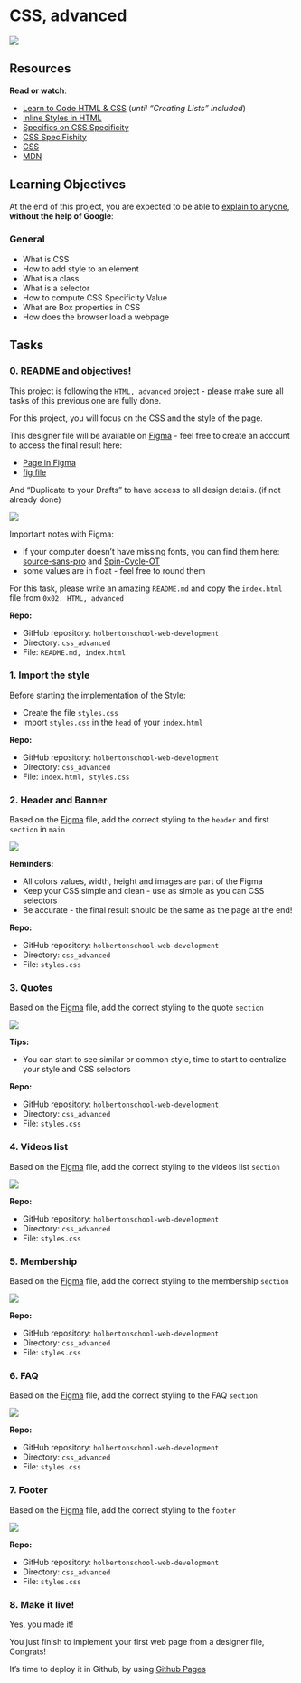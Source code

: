 CSS, advanced
=============

![](https://s3.eu-west-3.amazonaws.com/hbtn.intranet/uploads/medias/2021/4/1f4cd63ecc3a8c03b0f4309b74aca179e225aabf.jpg?X-Amz-Algorithm=AWS4-HMAC-SHA256&X-Amz-Credential=AKIA4MYA5JM5DUTZGMZG%2F20241203%2Feu-west-3%2Fs3%2Faws4_request&X-Amz-Date=20241203T112032Z&X-Amz-Expires=86400&X-Amz-SignedHeaders=host&X-Amz-Signature=fbe63ff672e49ae4c919d73eb3d544548632fd54037e779f7625aba329063ed9)

Resources
---------

**Read or watch**:

*   [Learn to Code HTML & CSS](/rltoken/F2pX4OykI21fHe88c2epKQ "Learn to Code HTML & CSS") (_until “Creating Lists” included_)
*   [Inline Styles in HTML](/rltoken/1SJ8hD4imW6bcw5tzzeT3Q "Inline Styles in HTML")
*   [Specifics on CSS Specificity](/rltoken/GvRfPJeefroBDVvM0Mh02A "Specifics on CSS Specificity")
*   [CSS SpeciFishity](/rltoken/GvRfPJeefroBDVvM0Mh02A "CSS SpeciFishity")
*   [CSS](/rltoken/2s3Y6s-SLb-OtEhrtiQx3g "CSS")
*   [MDN](/rltoken/cUKKIIhFEfXqUbIsx0LRWQ "MDN")

Learning Objectives
-------------------

At the end of this project, you are expected to be able to [explain to anyone](/rltoken/3O8RRdO_zmZQ0_7vJP-x1g "explain to anyone"), **without the help of Google**:

### General

*   What is CSS
*   How to add style to an element
*   What is a class
*   What is a selector
*   How to compute CSS Specificity Value
*   What are Box properties in CSS
*   How does the browser load a webpage

Tasks
-----

### 0\. README and objectives!

This project is following the `HTML, advanced` project - please make sure all tasks of this previous one are fully done.

For this project, you will focus on the CSS and the style of the page.

This designer file will be available on [Figma](/rltoken/xpBbmWCQ6UbA5zJOC4VbEQ "Figma") - feel free to create an account to access the final result here:

*   [Page in Figma](/rltoken/WcoJ5j4uynlWPJYDc1T2Iw "Page in Figma")
*   [fig file](/rltoken/WfyjkKwVzm-sm45PQc28Cw "fig file")

And “Duplicate to your Drafts” to have access to all design details. (if not already done)

![](https://s3.eu-west-3.amazonaws.com/hbtn.intranet/uploads/medias/2020/3/559ad8d43fb61e310e2b.png?X-Amz-Algorithm=AWS4-HMAC-SHA256&X-Amz-Credential=AKIA4MYA5JM5DUTZGMZG%2F20241203%2Feu-west-3%2Fs3%2Faws4_request&X-Amz-Date=20241203T112032Z&X-Amz-Expires=86400&X-Amz-SignedHeaders=host&X-Amz-Signature=69f751fd8451d92ff720f1a8895b052e213d9b913a26ecfbf2a5796ce929767a)

Important notes with Figma:

*   if your computer doesn’t have missing fonts, you can find them here: [source-sans-pro](/rltoken/UdQuzPSdBNnOkWc-KkBdqw "source-sans-pro") and [Spin-Cycle-OT](/rltoken/NZS_cTcrHwbfSEyH53LGag "Spin-Cycle-OT")
*   some values are in float - feel free to round them

For this task, please write an amazing `README.md` and copy the `index.html` file from `0x02. HTML, advanced`

**Repo:**

*   GitHub repository: `holbertonschool-web-development`
*   Directory: `css_advanced`
*   File: `README.md, index.html`

### 1\. Import the style

Before starting the implementation of the Style:

*   Create the file `styles.css`
*   Import `styles.css` in the `head` of your `index.html`

**Repo:**

*   GitHub repository: `holbertonschool-web-development`
*   Directory: `css_advanced`
*   File: `index.html, styles.css`

### 2\. Header and Banner

Based on the [Figma](/rltoken/WcoJ5j4uynlWPJYDc1T2Iw "Figma") file, add the correct styling to the `header` and first `section` in `main`

![](https://s3.eu-west-3.amazonaws.com/hbtn.intranet/uploads/medias/2021/4/d334bcd363741f2c5e5f32cd6114f4bd85910290.jpg?X-Amz-Algorithm=AWS4-HMAC-SHA256&X-Amz-Credential=AKIA4MYA5JM5DUTZGMZG%2F20241203%2Feu-west-3%2Fs3%2Faws4_request&X-Amz-Date=20241203T112032Z&X-Amz-Expires=86400&X-Amz-SignedHeaders=host&X-Amz-Signature=2cb3d75931d13a947fcce43ae72091c458f606fa60d65d5681f1b5281dfd837e)

**Reminders:**

*   All colors values, width, height and images are part of the Figma
*   Keep your CSS simple and clean - use as simple as you can CSS selectors
*   Be accurate - the final result should be the same as the page at the end!

**Repo:**

*   GitHub repository: `holbertonschool-web-development`
*   Directory: `css_advanced`
*   File: `styles.css`

### 3\. Quotes

Based on the [Figma](/rltoken/WcoJ5j4uynlWPJYDc1T2Iw "Figma") file, add the correct styling to the quote `section`

![](https://s3.eu-west-3.amazonaws.com/hbtn.intranet/uploads/medias/2021/4/ee0996ad34d3fae07261689c6f0b2cb5613880a9.jpg?X-Amz-Algorithm=AWS4-HMAC-SHA256&X-Amz-Credential=AKIA4MYA5JM5DUTZGMZG%2F20241203%2Feu-west-3%2Fs3%2Faws4_request&X-Amz-Date=20241203T112032Z&X-Amz-Expires=86400&X-Amz-SignedHeaders=host&X-Amz-Signature=3996932811aa4b64bdc12e1256a3c0b3186b130b1d6043d3babd3281803163a0)

**Tips:**

*   You can start to see similar or common style, time to start to centralize your style and CSS selectors

**Repo:**

*   GitHub repository: `holbertonschool-web-development`
*   Directory: `css_advanced`
*   File: `styles.css`

### 4\. Videos list

Based on the [Figma](/rltoken/WcoJ5j4uynlWPJYDc1T2Iw "Figma") file, add the correct styling to the videos list `section`

![](https://s3.eu-west-3.amazonaws.com/hbtn.intranet/uploads/medias/2021/4/d47a729b9d6702221c8efc85b1230e99141c6d10.jpg?X-Amz-Algorithm=AWS4-HMAC-SHA256&X-Amz-Credential=AKIA4MYA5JM5DUTZGMZG%2F20241203%2Feu-west-3%2Fs3%2Faws4_request&X-Amz-Date=20241203T112032Z&X-Amz-Expires=86400&X-Amz-SignedHeaders=host&X-Amz-Signature=8cced694a8edad598a329378c5ad69294d6bee6404ba3c2d2271395eb91d409c)

**Repo:**

*   GitHub repository: `holbertonschool-web-development`
*   Directory: `css_advanced`
*   File: `styles.css`

### 5\. Membership

Based on the [Figma](/rltoken/WcoJ5j4uynlWPJYDc1T2Iw "Figma") file, add the correct styling to the membership `section`

![](https://s3.eu-west-3.amazonaws.com/hbtn.intranet/uploads/medias/2021/4/aaf4bb53ac9d8944b1ced13aa4c7090e5eb3be2f.jpg?X-Amz-Algorithm=AWS4-HMAC-SHA256&X-Amz-Credential=AKIA4MYA5JM5DUTZGMZG%2F20241203%2Feu-west-3%2Fs3%2Faws4_request&X-Amz-Date=20241203T112032Z&X-Amz-Expires=86400&X-Amz-SignedHeaders=host&X-Amz-Signature=27555f155e60f5cf791ec563473168366ae24c42db1fe298bb17fc0bea798704)

**Repo:**

*   GitHub repository: `holbertonschool-web-development`
*   Directory: `css_advanced`
*   File: `styles.css`

### 6\. FAQ

Based on the [Figma](/rltoken/WcoJ5j4uynlWPJYDc1T2Iw "Figma") file, add the correct styling to the FAQ `section`

![](https://s3.eu-west-3.amazonaws.com/hbtn.intranet/uploads/medias/2021/4/925cc37eab76934f55ba496627a1b39657dc141f.jpg?X-Amz-Algorithm=AWS4-HMAC-SHA256&X-Amz-Credential=AKIA4MYA5JM5DUTZGMZG%2F20241203%2Feu-west-3%2Fs3%2Faws4_request&X-Amz-Date=20241203T112032Z&X-Amz-Expires=86400&X-Amz-SignedHeaders=host&X-Amz-Signature=6291fa0e3a2e62841bd2e2f190e8286f922143fe7e2b64c44ef6c2e2a5f00d8e)

**Repo:**

*   GitHub repository: `holbertonschool-web-development`
*   Directory: `css_advanced`
*   File: `styles.css`

### 7\. Footer

Based on the [Figma](/rltoken/WcoJ5j4uynlWPJYDc1T2Iw "Figma") file, add the correct styling to the `footer`

![](https://s3.eu-west-3.amazonaws.com/hbtn.intranet/uploads/medias/2021/4/90bf4d0180791e49a8656cdc617d1280c4ffe9bf.jpg?X-Amz-Algorithm=AWS4-HMAC-SHA256&X-Amz-Credential=AKIA4MYA5JM5DUTZGMZG%2F20241203%2Feu-west-3%2Fs3%2Faws4_request&X-Amz-Date=20241203T112032Z&X-Amz-Expires=86400&X-Amz-SignedHeaders=host&X-Amz-Signature=0bed043cfd1f6dec0d7932fda2781b54f8bdf793425a6d4fdfa80b4c869f0cb3)

**Repo:**

*   GitHub repository: `holbertonschool-web-development`
*   Directory: `css_advanced`
*   File: `styles.css`

### 8\. Make it live!

Yes, you made it!

You just finish to implement your first web page from a designer file, Congrats!

It’s time to deploy it in Github, by using [Github Pages](/rltoken/bw-x7ITHhFxnm03gVIjiKw "Github Pages")

